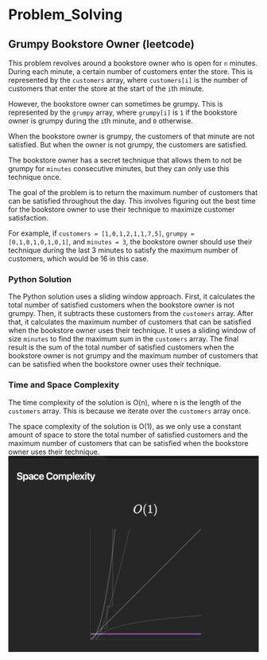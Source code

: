 # Problem_Solving
## Grumpy Bookstore Owner (leetcode)

This problem revolves around a bookstore owner who is open for `n` minutes. During each minute, a certain number of customers enter the store. This is represented by the `customers` array, where `customers[i]` is the number of customers that enter the store at the start of the `i`th minute.

However, the bookstore owner can sometimes be grumpy. This is represented by the `grumpy` array, where `grumpy[i]` is `1` if the bookstore owner is grumpy during the `i`th minute, and `0` otherwise.

When the bookstore owner is grumpy, the customers of that minute are not satisfied. But when the owner is not grumpy, the customers are satisfied.

The bookstore owner has a secret technique that allows them to not be grumpy for `minutes` consecutive minutes, but they can only use this technique once.

The goal of the problem is to return the maximum number of customers that can be satisfied throughout the day. This involves figuring out the best time for the bookstore owner to use their technique to maximize customer satisfaction.

For example, if `customers = [1,0,1,2,1,1,7,5]`, `grumpy = [0,1,0,1,0,1,0,1]`, and `minutes = 3`, the bookstore owner should use their technique during the last 3 minutes to satisfy the maximum number of customers, which would be 16 in this case.

### Python Solution

The Python solution uses a sliding window approach. First, it calculates the total number of satisfied customers when the bookstore owner is not grumpy. Then, it subtracts these customers from the `customers` array. After that, it calculates the maximum number of customers that can be satisfied when the bookstore owner uses their technique. It uses a sliding window of size `minutes` to find the maximum sum in the `customers` array. The final result is the sum of the total number of satisfied customers when the bookstore owner is not grumpy and the maximum number of customers that can be satisfied when the bookstore owner uses their technique.
### Time and Space Complexity

The time complexity of the solution is O(n), where n is the length of the `customers` array. This is because we iterate over the `customers` array once.

The space complexity of the solution is O(1), as we only use a constant amount of space to store the total number of satisfied customers and the maximum number of customers that can be satisfied when the bookstore owner uses their technique.
![Space Complexity](space_com_leet_AI.png)